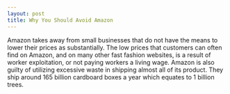 ```yaml
---
layout: post
title: Why You Should Avoid Amazon
---
```


    
Amazon takes away from small businesses that do not have the means to lower their prices as substantially. The low prices that customers can often find on Amazon,
and on many other fast fashion websites, is a result of worker exploitation, or not paying workers a living wage. Amazon is also guilty of utilizing excessive waste 
in shipping almost all of its product. They ship around 165 billion cardboard boxes a year which equates to 1 billion trees. 
    
  
    
